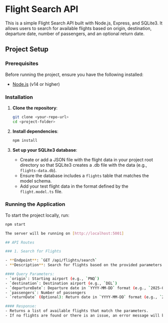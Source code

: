 # Flight Search API

This is a simple Flight Search API built with Node.js, Express, and SQLite3. It allows users to search for available flights based on origin, destination, departure date, number of passengers, and an optional return date.

## Project Setup

### Prerequisites

Before running the project, ensure you have the following installed:

- [Node.js](https://nodejs.org/) (v14 or higher)

### Installation

1. **Clone the repository**:

    ```bash
    git clone <your-repo-url>
    cd <project-folder>
    ```

2. **Install dependencies**:

    ```bash
    npm install
    ```

3. **Set up your SQLite3 database**:

    - Create or add a JSON file with the flight data in your project root directory so that SQLite3 creates a .db file with the data (e.g., `flights-data.db`).
    - Ensure the database includes a `flights` table that matches the model schema.
    - Add your test flight data in the format defined by the `flight.model.ts` file.

### Running the Application

To start the project locally, run:

```bash
npm start

The server will be running on [http://localhost:5001]

## API Routes

### 1. Search for Flights

- **Endpoint**: `GET /api/flights/search`
- **Description**: Search for flights based on the provided parameters.

#### Query Parameters:
- `origin`: Starting airport (e.g., `PNQ`)
- `destination`: Destination airport (e.g., `DEL`)
- `departureDate`: Departure date in `YYYY-MM-DD` format (e.g., `2025-02-15`)
- `passengers`: Number of passengers
- `returnDate` (Optional): Return date in `YYYY-MM-DD` format (e.g., `2025-02-20`)

#### Response:
- Returns a list of available flights that match the parameters.
- If no flights are found or there is an issue, an error message will be returned.
